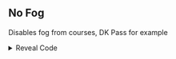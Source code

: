 ## No Fog

Disables fog from courses, DK Pass for example

<details>
<summary>Reveal Code</summary>

```armv7
00422784 E12FFF1E
```
</details>